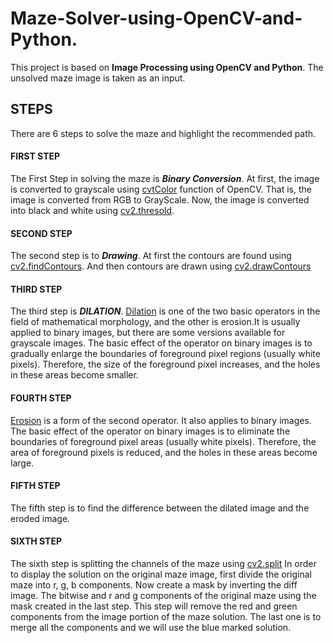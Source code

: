# Maze-Solver-using-OpenCV-and-Python.
This project is based on **Image Processing using OpenCV and Python**. The unsolved maze image is taken as an input.
## **STEPS**
There are 6 steps to solve the maze and highlight the recommended path.

#### **FIRST STEP**
The First Step in solving the maze is ***Binary Conversion***. 
At first, the image is converted to grayscale using [cvtColor](https://docs.opencv.org/2.4/modules/imgproc/doc/miscellaneous_transformations.html) function of OpenCV. That is, the image is converted from RGB to GrayScale. Now, the image is converted into black and white using [cv2.thresold](https://docs.opencv.org/master/d7/d4d/tutorial_py_thresholding.html).


#### **SECOND STEP**
The second step is to ***Drawing***. At first the contours are found using [cv2.findContours](https://www.docs.opencv.org/2.4/modules/imgproc/doc/structural_analysis_and_shape_descriptors.html). And then contours are drawn using [cv2.drawContours](https://www.docs.opencv.org/2.4/modules/imgproc/doc/structural_analysis_and_shape_descriptors.html)

#### **THIRD STEP**
The third step is ***DILATION***. [Dilation](https://docs.opencv.org/3.4/db/df6/tutorial_erosion_dilatation.html) is one of the two basic operators in the field of mathematical morphology, and the other is erosion.It is usually applied to binary images, but there are some versions available for grayscale images.
The basic effect of the operator on binary images is to gradually enlarge the boundaries of 
foreground pixel regions (usually white pixels).
Therefore, the size of the foreground pixel increases, and the holes in these areas become smaller.

#### **FOURTH STEP**
[Erosion](https://docs.opencv.org/3.4/db/df6/tutorial_erosion_dilatation.html) is a form of the second operator.
It also applies to binary images.
The basic effect of the operator on binary images is to eliminate the boundaries of foreground pixel 
areas (usually white pixels).
Therefore, the area of foreground pixels is reduced, and the holes in these areas become large.

#### **FIFTH STEP**
The fifth step is to find the difference between the dilated image and the eroded image.

#### **SIXTH STEP**
The sixth step is splitting the channels of the maze using [cv2.split](https://opencv-python-tutroals.readthedocs.io/en/latest/py_tutorials/py_core/py_basic_ops/py_basic_ops.html)
In order to display the solution on the original maze image, first divide the original maze into r, g, b components.
Now create a mask by inverting the diff image.
The bitwise and r and g components of the original maze using the mask created in the last step.
This step will remove the red and green components from the image portion of the maze solution.
The last one is to merge all the components and we will use the blue marked solution.
